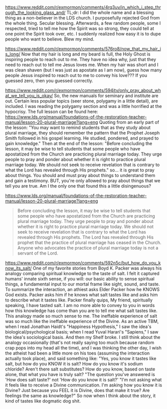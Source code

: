 https://www.reddit.com/r/exmormon/comments/4rq3uv/in_which_i_step_through_the_looking_glass_and/
TL;dr: I did the whole name and a blessing thing as a non-believer in the LDS church. I purposefully rejected God from the whole thing. Secular blessing. Afterwards, a few random people, some I respected, tried to tell me how the Spirit was so strong, they could tell at one point the Spirit took over, etc. I suddenly realized how easy it is to dupe people who want to believe. Blew my mind.

https://www.reddit.com/r/exmormon/comments/576ro8/now_that_my_hair_is_long/
Now that my hair is long and my beard is full, the Holy Ghost is inspiring people to reach out to me. They have no idea why, just that they need to reach out to tell me Jesus loves me.
When my hair was short and I was clean shaven (but I was just as apostate as I am now), guess how many people Jesus inspired to reach out to me to convey his love???
If you guessed zero, then you guessed correctly.

https://www.reddit.com/r/exmormon/comments/594itv/only_pray_about_what_we_tell_you_is_okay/
So, the new manuals for seminary and institute are out. Certain less popular topics (seer stone, polygamy in a little detail), are included. I was reading the polygamy section and was a little horrified at the hypocrisy. The full lesson can be found here: https://www.lds.org/manual/foundations-of-the-restoration-teacher-manual/lesson-20-plural-marriage?lang=eng
Quoting from an early part of the lesson: "You may want to remind students that as they study about plural marriage, they should remember the pattern that the Prophet Joseph Smith followed in his gospel learning. He studied, pondered, and prayed to gain knowledge."
Then at the end of the lesson: "Before concluding the lesson, it may be wise to tell students that some people who have apostatized from the Church are practicing plural marriage today. They urge people to pray and ponder about whether it is right to practice plural marriage today. We should not seek to receive revelation that is contrary to what the Lord has revealed through His prophets."
so... it is great to pray about things. You should and must pray about things to understand them and gain a testimony. BUT, you're only allowed to pray about things that we tell you are true.
Am I the only one that found this a little disingenuous?

https://www.lds.org/manual/foundations-of-the-restoration-teacher-manual/lesson-20-plural-marriage?lang=eng

> Before concluding the lesson, it may be wise to tell students that some people who have apostatized from the Church are practicing plural marriage today. They urge people to pray and ponder about whether it is right to practice plural marriage today. We should not seek to receive revelation that is contrary to what the Lord has revealed through His prophets. The Lord has revealed through His prophet that the practice of plural marriage has ceased in the Church. Anyone who advocates the practice of plural marriage today is not a servant of the Lord.


https://www.reddit.com/r/exmormon/comments/592n5c/but_how_do_you_know_its_salt/
One of my favorite stories from Boyd K. Packer was always his analogy comparing spiritual knowledge to the taste of salt. I felt it captured humans' innate sixth sense, if you will: our basic ability to sense spiritual things, a fundamental input to our mortal frame like sight, sound, and taste.
To summarize the interaction, an athiest asks Elder Packer how he KNOWS God exists. Packer asks him if he knows what salt tastes like and asks him to describe what it tastes like. Packer finally quips,
My friend, spiritually speaking, I have tasted salt. I am no more able to convey to you in words how this knowledge has come than you are to tell me what salt tastes like.
This analogy made so much sense to me. The ineffable experience of salt was so much like the ineffable experience of the Divine. As an active TBM, when I read Jonathan Haidt's "Happiness Hypothesis," I saw the idea's biological/psychological basis; when I read Yuval Harari's "Sapiens," I saw the idea's sociological basis.
And then my Shelf broke.
I still think about the analogy occasionally (that's not really saying too much because random crap pops into my head all the time), and I was thinking the other day, I wish the atheist had been a little more on his toes (assuming the interaction actually took place), and said something like:
"Yes, you know it tastes like salt, but how do you KNOW it is salt? How do you know it's sodium chloride? Aren't there salt substitutes? How do you know, based on taste alone, that what you have is truly salt?
"The question you've answered is 'How does salt taste?' not 'How do you know it is salt?'
"I'm not asking what it feels like to receive a Divine communication. I'm asking how you know it is Divine? Just because you FEEL it is Divine, does that make it true? Are feelings the same as knowledge?"
So now when I think about the story, it kind of tastes like dogmatic dog shit.
